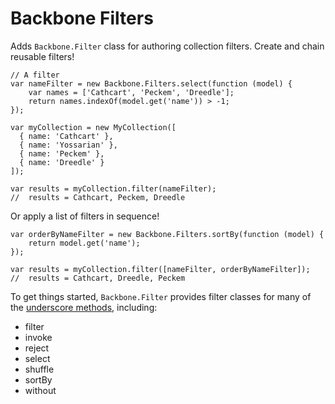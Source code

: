 Backbone Filters
================

Adds `Backbone.Filter` class for authoring collection filters. Create and chain reusable 
filters!

    // A filter
    var nameFilter = new Backbone.Filters.select(function (model) {
        var names = ['Cathcart', 'Peckem', 'Dreedle'];
        return names.indexOf(model.get('name')) > -1;
    });

    var myCollection = new MyCollection([
      { name: 'Cathcart' },
      { name: 'Yossarian' },
      { name: 'Peckem' },
      { name: 'Dreedle' }
    ]);

    var results = myCollection.filter(nameFilter); 
    //  results = Cathcart, Peckem, Dreedle

Or apply a list of filters in sequence!

    var orderByNameFilter = new Backbone.Filters.sortBy(function (model) {
        return model.get('name');
    });

    var results = myCollection.filter([nameFilter, orderByNameFilter]);
    //  results = Cathcart, Dreedle, Peckem

To get things started, `Backbone.Filter` provides filter classes for many of the 
[underscore methods](http://documentcloud.github.com/backbone/#Collection-Underscore-Methods), 
including:

* filter
* invoke
* reject
* select
* shuffle
* sortBy
* without


